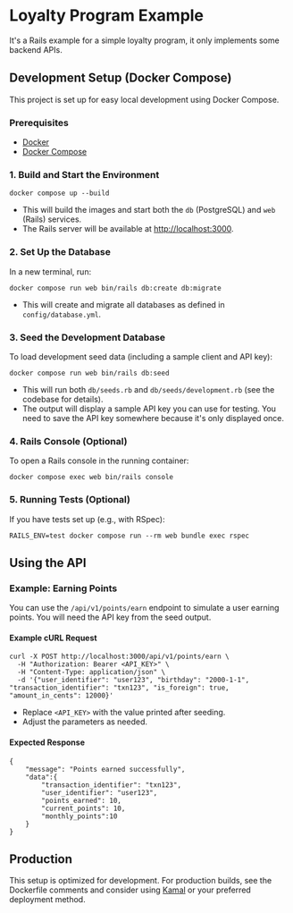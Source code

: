 # Loyalty Program Example

It's a Rails example for a simple loyalty program, it only implements some backend APIs.

## Development Setup (Docker Compose)

This project is set up for easy local development using Docker Compose.

### Prerequisites
- [Docker](https://www.docker.com/get-started)
- [Docker Compose](https://docs.docker.com/compose/)

### 1. Build and Start the Environment

```
docker compose up --build
```
- This will build the images and start both the `db` (PostgreSQL) and `web` (Rails) services.
- The Rails server will be available at [http://localhost:3000](http://localhost:3000).

### 2. Set Up the Database

In a new terminal, run:

```
docker compose run web bin/rails db:create db:migrate
```
- This will create and migrate all databases as defined in `config/database.yml`.

### 3. Seed the Development Database

To load development seed data (including a sample client and API key):

```
docker compose run web bin/rails db:seed
```
- This will run both `db/seeds.rb` and `db/seeds/development.rb` (see the codebase for details).
- The output will display a sample API key you can use for testing. You need to save the API key
somewhere because it's only displayed once.

### 4. Rails Console (Optional)

To open a Rails console in the running container:

```
docker compose exec web bin/rails console
```

### 5. Running Tests (Optional)

If you have tests set up (e.g., with RSpec):

```
RAILS_ENV=test docker compose run --rm web bundle exec rspec
```

## Using the API

### Example: Earning Points

You can use the `/api/v1/points/earn` endpoint to simulate a user earning points. You will need the API key from the seed output.

#### Example cURL Request

```
curl -X POST http://localhost:3000/api/v1/points/earn \
  -H "Authorization: Bearer <API_KEY>" \
  -H "Content-Type: application/json" \
  -d '{"user_identifier": "user123", "birthday": "2000-1-1", "transaction_identifier": "txn123", "is_foreign": true, "amount_in_cents": 12000}'
```
- Replace `<API_KEY>` with the value printed after seeding.
- Adjust the parameters as needed.

#### Expected Response

```
{
    "message": "Points earned successfully",
    "data":{ 
        "transaction_identifier": "txn123",
        "user_identifier": "user123",
        "points_earned": 10,
        "current_points": 10,
        "monthly_points":10
    }
}
```

## Production

This setup is optimized for development. For production builds, see the Dockerfile comments and consider using [Kamal](https://kamal-deploy.org) or your preferred deployment method.